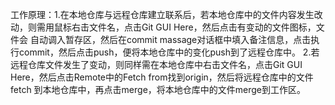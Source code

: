 

工作原理：1.在本地仓库与远程仓库建立联系后，若本地仓库中的文件内容发生改动，则需用鼠标右击文件名，点击Git GUI Here，然后点击有变动的文件图标，文件会
自动调入暂存区，然后在commit massage对话框中填入备注信息，点击执行commit，然后点击push，便将本地仓库中的变化push到了远程仓库中。
2.若远程仓库文件发生了变动，则同样需在本地仓库中右击文件名，点击Git GUI Here，然后点击Remote中的Fetch from找到origin，然后将远程仓库中的文件fetch
到本地仓库中，再点击merge，将本地仓库中的文件merge到工作区。
